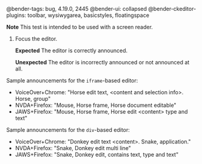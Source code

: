 @bender-tags: bug, 4.19.0, 2445
@bender-ui: collapsed
@bender-ckeditor-plugins: toolbar, wysiwygarea, basicstyles, floatingspace

**Note** This test is intended to be used with a screen reader.

1. Focus the editor.

	**Expected** The editor is correctly announced.

	**Unexpected** The editor is incorrectly announced or not announced at all.

Sample announcements for the `iframe`-based editor:

* VoiceOver+Chrome: "Horse edit text, &lt;content and selection info&gt;. Horse, group"
* NVDA+Firefox: "Mouse, Horse frame, Horse document editable"
* JAWS+Firefox: "Mouse, Horse frame, Horse edit &lt;content&gt; type and text"

Sample announcements for the `div`-based editor:

* VoiceOver+Chrome: "Donkey edit text &lt;content&gt;. Snake, application."
* NVDA+Firefox: "Snake, Donkey edit multi line"
* JAWS+Firefox: "Snake, Donkey edit, contains text, type and text"
